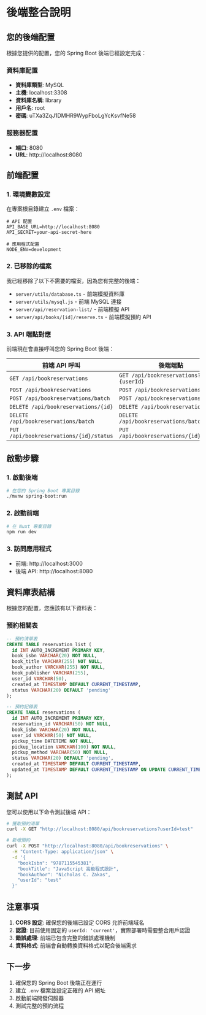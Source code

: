 # 後端整合說明

## 您的後端配置

根據您提供的配置，您的 Spring Boot 後端已經設定完成：

### 資料庫配置
- **資料庫類型**: MySQL
- **主機**: localhost:3308
- **資料庫名稱**: library
- **用戶名**: root
- **密碼**: uTXa3ZqJ1DMHR9WypFboLgYcKsvfNe58

### 服務器配置
- **端口**: 8080
- **URL**: http://localhost:8080

## 前端配置

### 1. 環境變數設定

在專案根目錄建立 `.env` 檔案：

```env
# API 配置
API_BASE_URL=http://localhost:8080
API_SECRET=your-api-secret-here

# 應用程式配置
NODE_ENV=development
```

### 2. 已移除的檔案

我已經移除了以下不需要的檔案，因為您有完整的後端：

- `server/utils/database.ts` - 前端模擬資料庫
- `server/utils/mysql.js` - 前端 MySQL 連接
- `server/api/reservation-list/` - 前端模擬 API
- `server/api/books/[id]/reserve.ts` - 前端模擬預約 API

### 3. API 端點對應

前端現在會直接呼叫您的 Spring Boot 後端：

| 前端 API 呼叫 | 後端端點 |
|--------------|----------|
| `GET /api/bookreservations` | `GET /api/bookreservations?userId={userId}` |
| `POST /api/bookreservations` | `POST /api/bookreservations` |
| `POST /api/bookreservations/batch` | `POST /api/bookreservations/batch` |
| `DELETE /api/bookreservations/{id}` | `DELETE /api/bookreservations/{id}` |
| `DELETE /api/bookreservations/batch` | `DELETE /api/bookreservations/batch` |
| `PUT /api/bookreservations/{id}/status` | `PUT /api/bookreservations/{id}/status` |

## 啟動步驟

### 1. 啟動後端
```bash
# 在您的 Spring Boot 專案目錄
./mvnw spring-boot:run
```

### 2. 啟動前端
```bash
# 在 Nuxt 專案目錄
npm run dev
```

### 3. 訪問應用程式
- 前端: http://localhost:3000
- 後端 API: http://localhost:8080

## 資料庫表結構

根據您的配置，您應該有以下資料表：

### 預約相關表
```sql
-- 預約清單表
CREATE TABLE reservation_list (
  id INT AUTO_INCREMENT PRIMARY KEY,
  book_isbn VARCHAR(20) NOT NULL,
  book_title VARCHAR(255) NOT NULL,
  book_author VARCHAR(255) NOT NULL,
  book_publisher VARCHAR(255),
  user_id VARCHAR(50),
  created_at TIMESTAMP DEFAULT CURRENT_TIMESTAMP,
  status VARCHAR(20) DEFAULT 'pending'
);

-- 預約記錄表
CREATE TABLE reservations (
  id INT AUTO_INCREMENT PRIMARY KEY,
  reservation_id VARCHAR(50) NOT NULL,
  book_isbn VARCHAR(20) NOT NULL,
  user_id VARCHAR(50) NOT NULL,
  pickup_time DATETIME NOT NULL,
  pickup_location VARCHAR(100) NOT NULL,
  pickup_method VARCHAR(50) NOT NULL,
  status VARCHAR(20) DEFAULT 'pending',
  created_at TIMESTAMP DEFAULT CURRENT_TIMESTAMP,
  updated_at TIMESTAMP DEFAULT CURRENT_TIMESTAMP ON UPDATE CURRENT_TIMESTAMP
);
```

## 測試 API

您可以使用以下命令測試後端 API：

```bash
# 獲取預約清單
curl -X GET "http://localhost:8080/api/bookreservations?userId=test"

# 新增預約
curl -X POST "http://localhost:8080/api/bookreservations" \
  -H "Content-Type: application/json" \
  -d '{
    "bookIsbn": "9787115545381",
    "bookTitle": "JavaScript 高級程式設計",
    "bookAuthor": "Nicholas C. Zakas",
    "userId": "test"
  }'
```

## 注意事項

1. **CORS 設定**: 確保您的後端已設定 CORS 允許前端域名
2. **認證**: 目前使用固定的 `userId: 'current'`，實際部署時需要整合用戶認證
3. **錯誤處理**: 前端已包含完整的錯誤處理機制
4. **資料格式**: 前端會自動轉換資料格式以配合後端需求

## 下一步

1. 確保您的 Spring Boot 後端正在運行
2. 建立 `.env` 檔案並設定正確的 API 網址
3. 啟動前端開發伺服器
4. 測試完整的預約流程 